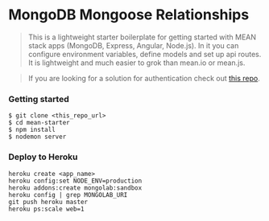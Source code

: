 MongoDB Mongoose Relationships
=====

> This is a lightweight starter boilerplate for getting started with MEAN stack apps (MongoDB, Express, Angular, Node.js). In it you can configure environment variables, define models and set up api routes. It is lightweight and much easier to grok than mean.io or mean.js.

> If you are looking for a solution for authentication check out [this repo](https://github.com/cleechtech/node-jwt-intro).

### Getting started
```
$ git clone <this_repo_url>
$ cd mean-starter
$ npm install
$ nodemon server
```

### Deploy to Heroku
```
heroku create <app_name>
heroku config:set NODE_ENV=production
heroku addons:create mongolab:sandbox 
heroku config | grep MONGOLAB_URI
git push heroku master
heroku ps:scale web=1
```
